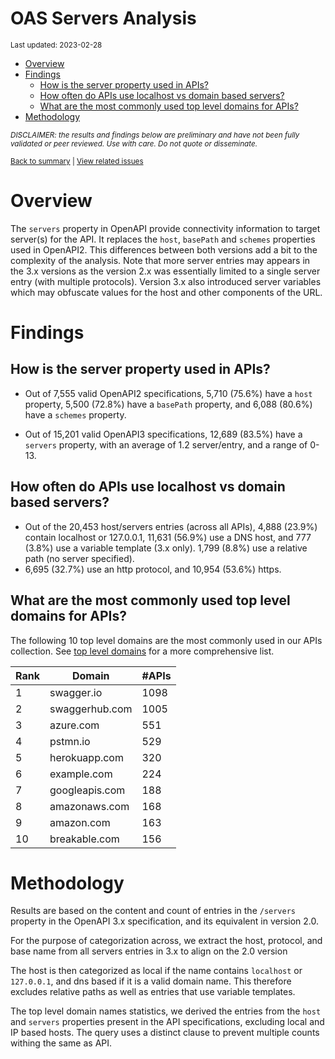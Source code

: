 OAS Servers Analysis
================
<sup>Last updated: 2023-02-28</sup>

- <a href="#overview" id="toc-overview">Overview</a>
- <a href="#findings" id="toc-findings">Findings</a>
  - <a href="#how-is-the-server-property-used-in-apis"
    id="toc-how-is-the-server-property-used-in-apis">How is the server
    property used in APIs?</a>
  - <a href="#how-often-do-apis-use-localhost-vs-domain-based-servers"
    id="toc-how-often-do-apis-use-localhost-vs-domain-based-servers">How
    often do APIs use localhost vs domain based servers?</a>
  - <a href="#what-are-the-most-commonly-used-top-level-domains-for-apis"
    id="toc-what-are-the-most-commonly-used-top-level-domains-for-apis">What
    are the most commonly used top level domains for APIs?</a>
- <a href="#methodology" id="toc-methodology">Methodology</a>

<sup>*DISCLAIMER: the results and findings below are preliminary and
have not been fully validated or peer reviewed. Use with care. Do not
quote or disseminate.*</sup>

<sup>[Back to summary](oas_summary.md) \| [View related
issues](https://github.com/postman-open-technologies/knowledge-base/labels/oas%3Aservers)</sup>

# Overview

The `servers` property in OpenAPI provide connectivity information to
target server(s) for the API. It replaces the `host`, `basePath` and
`schemes` properties used in OpenAPI2. This differences between both
versions add a bit to the complexity of the analysis. Note that more
server entries may appears in the 3.x versions as the version 2.x was
essentially limited to a single server entry (with multiple protocols).
Version 3.x also introduced server variables which may obfuscate values
for the host and other components of the URL.

# Findings

## How is the server property used in APIs?

- Out of 7,555 valid OpenAPI2 specifications, 5,710 (75.6%) have a
  `host` property, 5,500 (72.8%) have a `basePath` property, and 6,088
  (80.6%) have a `schemes` property.

- Out of 15,201 valid OpenAPI3 specifications, 12,689 (83.5%) have a
  `servers` property, with an average of 1.2 server/entry, and a range
  of 0-13.

## How often do APIs use localhost vs domain based servers?

- Out of the 20,453 host/servers entries (across all APIs), 4,888
  (23.9%) contain localhost or 127.0.0.1, 11,631 (56.9%) use a DNS host,
  and 777 (3.8%) use a variable template (3.x only). 1,799 (8.8%) use a
  relative path (no server specified).
- 6,695 (32.7%) use an http protocol, and 10,954 (53.6%) https.

## What are the most commonly used top level domains for APIs?

The following 10 top level domains are the most commonly used in our
APIs collection. See [top level domains](oas_servers_tld.md) for a more
comprehensive list.

| Rank | Domain         | \#APIs |
|------|----------------|--------|
| 1    | swagger.io     | 1098   |
| 2    | swaggerhub.com | 1005   |
| 3    | azure.com      | 551    |
| 4    | pstmn.io       | 529    |
| 5    | herokuapp.com  | 320    |
| 6    | example.com    | 224    |
| 7    | googleapis.com | 188    |
| 8    | amazonaws.com  | 168    |
| 9    | amazon.com     | 163    |
| 10   | breakable.com  | 156    |

# Methodology

Results are based on the content and count of entries in the `/servers`
property in the OpenAPI 3.x specification, and its equivalent in version
2.0.

For the purpose of categorization across, we extract the host, protocol,
and base name from all servers entries in 3.x to align on the 2.0
version

The host is then categorized as local if the name contains `localhost`
or `127.0.0.1`, and dns based if it is a valid domain name. This
therefore excludes relative paths as well as entries that use variable
templates.

The top level domain names statistics, we derived the entries from the
`host` and `servers` properties present in the API specifications,
excluding local and IP based hosts. The query uses a distinct clause to
prevent multiple counts withing the same as API.
